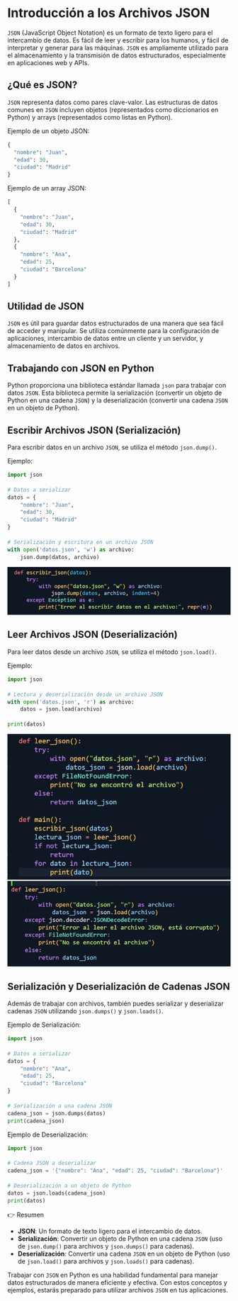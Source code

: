 # Introducción a los Archivos JSON
`JSON` (JavaScript Object Notation) es un formato de texto ligero para el intercambio de datos. Es fácil de leer y escribir para los humanos, y fácil de interpretar y generar para las máquinas. `JSON` es ampliamente utilizado para el almacenamiento y la transmisión de datos estructurados, especialmente en aplicaciones web y APIs.

## ¿Qué es JSON?
`JSON` representa datos como pares clave-valor. Las estructuras de datos comunes en `JSON` incluyen objetos (representados como diccionarios en Python) y arrays (representados como listas en Python).

Ejemplo de un objeto JSON:

```python
{
  "nombre": "Juan",
  "edad": 30,
  "ciudad": "Madrid"
}
```

Ejemplo de un array JSON:
```python
[
  {
    "nombre": "Juan",
    "edad": 30,
    "ciudad": "Madrid"
  },
  {
    "nombre": "Ana",
    "edad": 25,
    "ciudad": "Barcelona"
  }
]
```

## Utilidad de JSON
`JSON` es útil para guardar datos estructurados de una manera que sea fácil de acceder y manipular. Se utiliza comúnmente para la configuración de aplicaciones, intercambio de datos entre un cliente y un servidor, y almacenamiento de datos en archivos.

## Trabajando con JSON en Python
Python proporciona una biblioteca estándar llamada `json` para trabajar con datos `JSON`. Esta biblioteca permite la serialización (convertir un objeto de Python en una cadena `JSON`) y la deserialización (convertir una cadena `JSON` en un objeto de Python).

## Escribir Archivos JSON (Serialización)
Para escribir datos en un archivo `JSON`, se utiliza el método `json.dump()`.

Ejemplo:
```python
import json

# Datos a serializar
datos = {
    "nombre": "Juan",
    "edad": 30,
    "ciudad": "Madrid"
}

# Serialización y escritura en un archivo JSON
with open('datos.json', 'w') as archivo:
    json.dump(datos, archivo)
```

![alt text](image-3.png)


## Leer Archivos JSON (Deserialización)
Para leer datos desde un archivo `JSON`, se utiliza el método `json.load()`.

Ejemplo:
```python
import json

# Lectura y deserialización desde un archivo JSON
with open('datos.json', 'r') as archivo:
    datos = json.load(archivo)

print(datos)
```

![alt text](image-4.png)
![alt text](image-5.png)

## Serialización y Deserialización de Cadenas JSON
Además de trabajar con archivos, también puedes serializar y deserializar cadenas `JSON` utilizando `json.dumps()` y `json.loads()`.

Ejemplo de Serialización:
```python
import json

# Datos a serializar
datos = {
    "nombre": "Ana",
    "edad": 25,
    "ciudad": "Barcelona"
}

# Serialización a una cadena JSON
cadena_json = json.dumps(datos)
print(cadena_json)
```

Ejemplo de Deserialización:
```python
import json

# Cadena JSON a deserializar
cadena_json = '{"nombre": "Ana", "edad": 25, "ciudad": "Barcelona"}'

# Deserialización a un objeto de Python
datos = json.loads(cadena_json)
print(datos)
```

👉 Resumen
- **JSON**: Un formato de texto ligero para el intercambio de datos.
- **Serialización**: Convertir un objeto de Python en una cadena `JSON` (uso de `json.dump()` para archivos y `json.dumps()` para cadenas).
- **Deserialización**: Convertir una cadena `JSON` en un objeto de Python (uso de `json.load()` para archivos y `json.loads()` para cadenas).

Trabajar con `JSON` en Python es una habilidad fundamental para manejar datos estructurados de manera eficiente y efectiva. Con estos conceptos y ejemplos, estarás preparado para utilizar archivos `JSON` en tus aplicaciones.